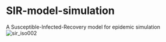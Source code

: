 # SIR-model-simulation
A Susceptible-Infected-Recovery model for epidemic simulation 
![sir_iso002](https://user-images.githubusercontent.com/60088090/171368562-d078df62-77d5-4742-a06b-ae7c82afb80d.gif)
